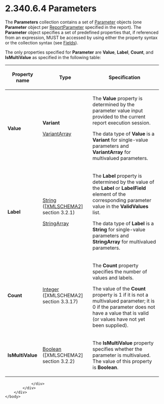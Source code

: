 <html dir="LTR" xmlns:mshelp="http://msdn.microsoft.com/mshelp" xmlns:ddue="http://ddue.schemas.microsoft.com/authoring/2003/5" xmlns:xlink="http://www.w3.org/1999/xlink" xmlns:tool="http://www.microsoft.com/tooltip">
    <head>
        <meta http-equiv="Content-Type" content="text/html; CHARSET=utf-8"></meta>
        <meta name="save" content="history"></meta>
        <title>2.340.6.4 Parameters</title>
        <xml>
            <mshelp:toctitle title="2.340.6.4 Parameters"></mshelp:toctitle>
            <mshelp:rltitle title="[MS-RDL]: Parameters"></mshelp:rltitle>
            <mshelp:keyword index="A" term="72caf5e5-2079-4ed4-9e75-1bb1d51aa251"></mshelp:keyword>
            <mshelp:attr name="DCSext.ContentType" value="open specification"></mshelp:attr>
            <mshelp:attr name="AssetID" value="72caf5e5-2079-4ed4-9e75-1bb1d51aa251"></mshelp:attr>
            <mshelp:attr name="TopicType" value="kbRef"></mshelp:attr>
            <mshelp:attr name="DCSext.Title" value="[MS-RDL]: Parameters" />
        </xml>
    </head>
    <body>
        <div id="header">
            <h1 class="heading">2.340.6.4 Parameters</h1>
        </div>
        <div id="mainSection">
            <div id="mainBody">
                <div id="allHistory" class="saveHistory"></div>
                <div id="sectionSection0" class="section" name="collapseableSection">
                    

<p>The <b>Parameters</b> collection contains a set of <a href="bc41bd5d-b10d-4ac3-ae17-40517c8449f0.htm">Parameter</a> objects (one <b>Parameter</b>
object per <a href="7c3f4c83-9172-48db-94c1-693295c5d623.htm">ReportParameter</a>
specified in the report). The <b>Parameter</b> object specifies a set of
predefined properties that, if referenced from an expression, MUST be accessed
by using either the property syntax or the collection syntax (see <a href="b37f01de-0f2f-42f0-90e2-ad8bed343954.htm">Fields</a>). </p>

<p>The only properties specified for <b>Parameter</b> are <b>Value</b>,
<b>Label</b>, <b>Count</b>, and <b>IsMultiValue</b> as specified in the
following table: </p>

<table>
 <thead>
  <tr>
   <th>
   <p>Property name</p>
   </th>
   <th>
   <p>Type</p>
   </th>
   <th>
   <p>Specification</p>
   </th>
  </tr>
 </thead>
 <tr>
  <td>
  <p><b>Value</b></p>
  </td>
  <td>
  <p><b>Variant</b></p>
  <p><a href="b2482b3f-74ab-4ca8-a9e5-c07955011743.htm#gt_6f3d0afd-66e5-4dcd-91d6-8b77b9d08a6a">VariantArray</a></p>
  </td>
  <td>
  <p>The <b>Value</b> property is determined by the
  parameter value input provided to the current report execution session. </p>
  <p>The data type of <b>Value</b> is a <b>Variant</b> for
  single-value parameters and <b>VariantArray</b> for multivalued parameters. </p>
  </td>
 </tr>
 <tr>
  <td>
  <p><b>Label</b></p>
  </td>
  <td>
  <p><a href="1ed81ef3-a683-45e3-aaad-bd2bbe71bc3d.htm">String</a>
  (<a href="https://go.microsoft.com/fwlink/?LinkId=90610">[XMLSCHEMA2]</a>
  section 3.2.1)</p>
  <p><a href="b2482b3f-74ab-4ca8-a9e5-c07955011743.htm#gt_0488be64-8718-42c0-b6e5-73eb01a72048">StringArray</a></p>
  </td>
  <td>
  <p>The <b>Label</b> property is determined by the value
  of the <b>Label</b> or <b>LabelField</b> element of the corresponding
  parameter value in the <b>ValidValues</b> list. </p>
  <p>The data type of <b>Label</b> is a <b>String</b> for
  single-value parameters and <b>StringArray</b> for multivalued parameters.</p>
  </td>
 </tr>
 <tr>
  <td>
  <p><b>Count</b></p>
  </td>
  <td>
  <p><a href="176fbb59-c3e2-430c-b1bb-37fd15df813e.htm">Integer</a>
  ([XMLSCHEMA2] section 3.3.17)</p>
  </td>
  <td>
  <p>The <b>Count</b> property specifies the number of
  values and labels. </p>
  <p>The value of the <b>Count</b> property is 1 if it is
  not a multivalued parameter; it is 0 if the parameter does not have a value
  that is valid (or values have not yet been supplied).</p>
  </td>
 </tr>
 <tr>
  <td>
  <p><b>IsMultiValue</b></p>
  </td>
  <td>
  <p><a href="4802fa14-3619-43fa-9898-3acab160a24c.htm">Boolean</a>
  ([XMLSCHEMA2] section 3.2.2)</p>
  </td>
  <td>
  <p>The <b>IsMultiValue</b> property specifies whether the
  parameter is multivalued. The value of this property is <b>Boolean</b>. </p>
  </td>
 </tr>
</table>

<p> </p>


                </div>
            </div>
        </div>
    </body>
</html>